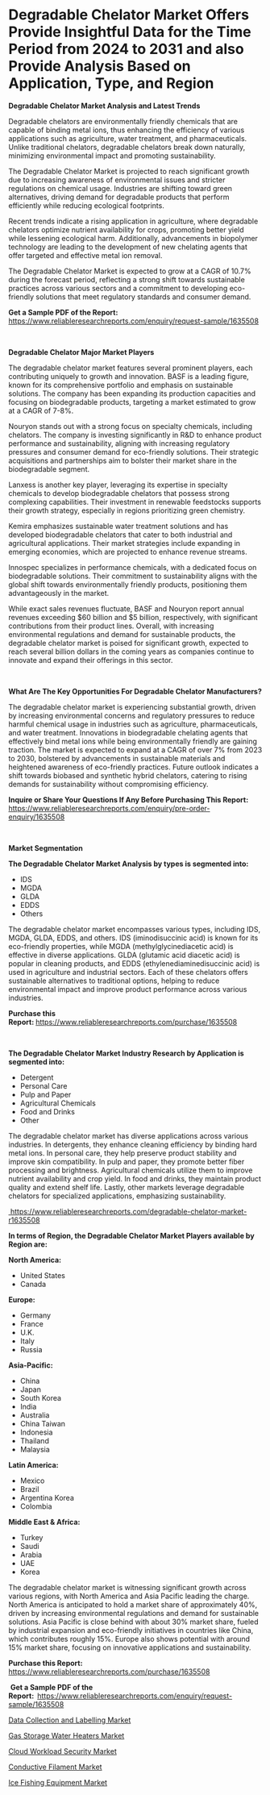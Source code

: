 <p><h1>Degradable Chelator Market Offers Provide Insightful Data for the Time Period from 2024 to 2031 and also Provide Analysis Based on Application, Type, and Region</h1></p><p><strong>Degradable Chelator Market Analysis and Latest Trends</strong></p>
<p><p>Degradable chelators are environmentally friendly chemicals that are capable of binding metal ions, thus enhancing the efficiency of various applications such as agriculture, water treatment, and pharmaceuticals. Unlike traditional chelators, degradable chelators break down naturally, minimizing environmental impact and promoting sustainability.</p><p>The Degradable Chelator Market is projected to reach significant growth due to increasing awareness of environmental issues and stricter regulations on chemical usage. Industries are shifting toward green alternatives, driving demand for degradable products that perform efficiently while reducing ecological footprints. </p><p>Recent trends indicate a rising application in agriculture, where degradable chelators optimize nutrient availability for crops, promoting better yield while lessening ecological harm. Additionally, advancements in biopolymer technology are leading to the development of new chelating agents that offer targeted and effective metal ion removal. </p><p>The Degradable Chelator Market is expected to grow at a CAGR of 10.7% during the forecast period, reflecting a strong shift towards sustainable practices across various sectors and a commitment to developing eco-friendly solutions that meet regulatory standards and consumer demand.</p></p>
<p><strong>Get a Sample PDF of the Report:&nbsp;</strong> <a href="https://www.reliableresearchreports.com/enquiry/request-sample/1635508?utm_campaign=12&utm_medium=2&utm_source=Github&utm_content=ia&utm_term=11102024&utm_id=degradable-chelator">https://www.reliableresearchreports.com/enquiry/request-sample/1635508</a></p>
<p>&nbsp;</p>
<p><strong>Degradable Chelator Major Market Players</strong></p>
<p><p>The degradable chelator market features several prominent players, each contributing uniquely to growth and innovation. BASF is a leading figure, known for its comprehensive portfolio and emphasis on sustainable solutions. The company has been expanding its production capacities and focusing on biodegradable products, targeting a market estimated to grow at a CAGR of 7-8%.</p><p>Nouryon stands out with a strong focus on specialty chemicals, including chelators. The company is investing significantly in R&D to enhance product performance and sustainability, aligning with increasing regulatory pressures and consumer demand for eco-friendly solutions. Their strategic acquisitions and partnerships aim to bolster their market share in the biodegradable segment.</p><p>Lanxess is another key player, leveraging its expertise in specialty chemicals to develop biodegradable chelators that possess strong complexing capabilities. Their investment in renewable feedstocks supports their growth strategy, especially in regions prioritizing green chemistry.</p><p>Kemira emphasizes sustainable water treatment solutions and has developed biodegradable chelators that cater to both industrial and agricultural applications. Their market strategies include expanding in emerging economies, which are projected to enhance revenue streams.</p><p>Innospec specializes in performance chemicals, with a dedicated focus on biodegradable solutions. Their commitment to sustainability aligns with the global shift towards environmentally friendly products, positioning them advantageously in the market.</p><p>While exact sales revenues fluctuate, BASF and Nouryon report annual revenues exceeding $60 billion and $5 billion, respectively, with significant contributions from their product lines. Overall, with increasing environmental regulations and demand for sustainable products, the degradable chelator market is poised for significant growth, expected to reach several billion dollars in the coming years as companies continue to innovate and expand their offerings in this sector.</p></p>
<p>&nbsp;</p>
<p><strong>What Are The Key Opportunities For Degradable Chelator Manufacturers?</strong></p>
<p><p>The degradable chelator market is experiencing substantial growth, driven by increasing environmental concerns and regulatory pressures to reduce harmful chemical usage in industries such as agriculture, pharmaceuticals, and water treatment. Innovations in biodegradable chelating agents that effectively bind metal ions while being environmentally friendly are gaining traction. The market is expected to expand at a CAGR of over 7% from 2023 to 2030, bolstered by advancements in sustainable materials and heightened awareness of eco-friendly practices. Future outlook indicates a shift towards biobased and synthetic hybrid chelators, catering to rising demands for sustainability without compromising efficiency.</p></p>
<p><strong>Inquire or Share Your Questions If Any Before Purchasing This Report:</strong> <a href="https://www.reliableresearchreports.com/enquiry/pre-order-enquiry/1635508?utm_campaign=12&utm_medium=2&utm_source=Github&utm_content=ia&utm_term=11102024&utm_id=degradable-chelator">https://www.reliableresearchreports.com/enquiry/pre-order-enquiry/1635508</a></p>
<p>&nbsp;</p>
<p><strong>Market Segmentation</strong></p>
<p><strong>The Degradable Chelator Market Analysis by types is segmented into:</strong></p>
<p><ul><li>IDS</li><li>MGDA</li><li>GLDA</li><li>EDDS</li><li>Others</li></ul></p>
<p><p>The degradable chelator market encompasses various types, including IDS, MGDA, GLDA, EDDS, and others. IDS (iminodisuccinic acid) is known for its eco-friendly properties, while MGDA (methylglycinediacetic acid) is effective in diverse applications. GLDA (glutamic acid diacetic acid) is popular in cleaning products, and EDDS (ethylenediaminedisuccinic acid) is used in agriculture and industrial sectors. Each of these chelators offers sustainable alternatives to traditional options, helping to reduce environmental impact and improve product performance across various industries.</p></p>
<p><strong>Purchase this Report:&nbsp;</strong><a href="https://www.reliableresearchreports.com/purchase/1635508?utm_campaign=12&utm_medium=2&utm_source=Github&utm_content=ia&utm_term=11102024&utm_id=degradable-chelator">https://www.reliableresearchreports.com/purchase/1635508</a></p>
<p>&nbsp;</p>
<p><strong>The Degradable Chelator Market Industry Research by Application is segmented into:</strong></p>
<p><ul><li>Detergent</li><li>Personal Care</li><li>Pulp and Paper</li><li>Agricultural Chemicals</li><li>Food and Drinks</li><li>Other</li></ul></p>
<p><p>The degradable chelator market has diverse applications across various industries. In detergents, they enhance cleaning efficiency by binding hard metal ions. In personal care, they help preserve product stability and improve skin compatibility. In pulp and paper, they promote better fiber processing and brightness. Agricultural chemicals utilize them to improve nutrient availability and crop yield. In food and drinks, they maintain product quality and extend shelf life. Lastly, other markets leverage degradable chelators for specialized applications, emphasizing sustainability.</p></p>
<p><a href="https://www.reliableresearchreports.com/degradable-chelator-market-r1635508?utm_campaign=12&utm_medium=2&utm_source=Github&utm_content=ia&utm_term=11102024&utm_id=degradable-chelator">&nbsp;https://www.reliableresearchreports.com/degradable-chelator-market-r1635508</a></p>
<p><strong>In terms of Region, the Degradable Chelator Market Players available by Region are:</strong></p>
<p>
    <p> <strong> North America: </strong>
        <ul>
            <li>United States</li>
            <li>Canada</li>
        </ul>
        </p> 
    <p> <strong> Europe: </strong>
        <ul>
            <li>Germany</li>
            <li>France</li>
            <li>U.K.</li>
            <li>Italy</li>
            <li>Russia</li>
        </ul>
        </p> 
    <p> <strong> Asia-Pacific: </strong>
        <ul>
            <li>China</li>
            <li>Japan</li>
            <li>South Korea</li>
            <li>India</li>
            <li>Australia</li>
            <li>China Taiwan</li>
            <li>Indonesia</li>
            <li>Thailand</li>
            <li>Malaysia</li>
        </ul>
        </p> 
    <p> <strong> Latin America: </strong>
        <ul>
            <li>Mexico</li>
            <li>Brazil</li>
            <li>Argentina Korea</li>
            <li>Colombia</li>
        </ul>
        </p> 
    <p> <strong> Middle East & Africa: </strong>
        <ul>
            <li>Turkey</li>
            <li>Saudi</li>
            <li>Arabia</li>
            <li>UAE</li>
            <li>Korea</li>
        </ul>
    </p>
    </p>
<p><p>The degradable chelator market is witnessing significant growth across various regions, with North America and Asia Pacific leading the charge. North America is anticipated to hold a market share of approximately 40%, driven by increasing environmental regulations and demand for sustainable solutions. Asia Pacific is close behind with about 30% market share, fueled by industrial expansion and eco-friendly initiatives in countries like China, which contributes roughly 15%. Europe also shows potential with around 15% market share, focusing on innovative applications and sustainability.</p></p>
<p><strong>Purchase this Report: </strong><a href="https://www.reliableresearchreports.com/purchase/1635508?utm_campaign=12&utm_medium=2&utm_source=Github&utm_content=ia&utm_term=11102024&utm_id=degradable-chelator">https://www.reliableresearchreports.com/purchase/1635508</a></p>
<p>&nbsp;<strong>Get a Sample PDF of the Report:&nbsp;&nbsp;</strong><a href="https://www.reliableresearchreports.com/enquiry/request-sample/1635508?utm_campaign=12&utm_medium=2&utm_source=Github&utm_content=ia&utm_term=11102024&utm_id=degradable-chelator">https://www.reliableresearchreports.com/enquiry/request-sample/1635508</a></p>
<p><strong></strong></p>
<p><p><a href="https://github.com/joannesouthgate/Market-Research-Report-List-5/blob/main/data-collection-and-labelling-market.md?utm_campaign=12&utm_medium=2&utm_source=Github&utm_content=ia&utm_term=11102024&utm_id=degradable-chelator">Data Collection and Labelling Market</a></p><p><a href="https://issuu.com/reportprime-2/docs/gas-storage-water-heaters-market-si_1de2dcbf81dd5d?utm_campaign=12&utm_medium=2&utm_source=Github&utm_content=ia&utm_term=11102024&utm_id=degradable-chelator">Gas Storage Water Heaters Market</a></p><p><a href="https://github.com/sofayahoo2023/Market-Research-Report-List-6/blob/main/cloud-workload-security-market.md?utm_campaign=12&utm_medium=2&utm_source=Github&utm_content=ia&utm_term=11102024&utm_id=degradable-chelator">Cloud Workload Security Market</a></p><p><a href="https://www.linkedin.com/pulse/global-conductive-filament-industry-research-report-competitive-kmnre?utm_campaign=12&utm_medium=2&utm_source=Github&utm_content=ia&utm_term=11102024&utm_id=degradable-chelator">Conductive Filament Market</a></p><p><a href="https://issuu.com/reportprime-2/docs/ice-fishing-equipment-market-size-2_243212bb5773fa?utm_campaign=12&utm_medium=2&utm_source=Github&utm_content=ia&utm_term=11102024&utm_id=degradable-chelator">Ice Fishing Equipment Market</a></p></p>